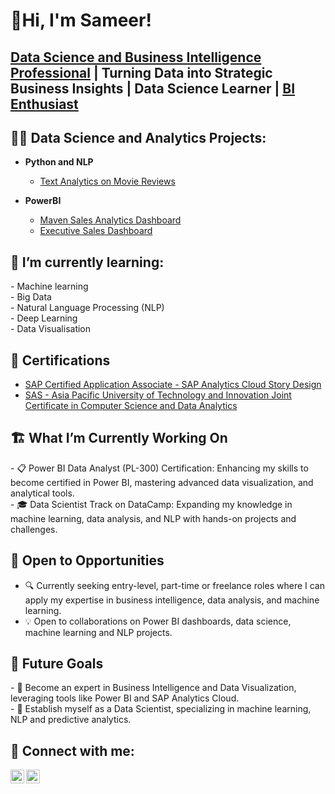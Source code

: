 
## <h1>👋Hi, I'm Sameer! <br/>
<h2> <a href="https://www.linkedin.com/in/sameer-ul-haq/"> Data Science and Business Intelligence Professional</a> </a> | <a> Turning Data into Strategic Business Insights </a> | <a> Data Science Learner </a> | <a href="https://github.com/sameerulhaq2"> BI Enthusiast </a></h2>

<h2>👨‍💻 Data Science and Analytics Projects:</h2>

- <b>Python and NLP</b>
  - [Text Analytics on Movie Reviews](https://github.com/sameerulhaq2/Text-Analytics-Project)
    
- <b> PowerBI </b>
  - [Maven Sales Analytics Dashboard](https://github.com/sameerulhaq2/Maven_Sales_Project)
  - [Executive Sales Dashboard](https://github.com/sameerulhaq2/Sales-Dashboard)
  

    
<h2>🌱 I’m currently learning:</h2>
  - Machine learning<br/>
  - Big Data <br/>
  - Natural Language Processing (NLP) <br/>
  - Deep Learning <br/>
  - Data Visualisation <br/>

<h2> 📑 Certifications </h2>

 - [SAP Certified Application Associate - SAP Analytics Cloud Story Design](https://www.credly.com/badges/9e83ece5-f8c7-4fd0-b939-c53c69d567f7/linked_in_profile)
 - [SAS - Asia Pacific University of Technology and Innovation Joint Certificate in Computer Science and Data Analytics](https://www.credly.com/badges/2091cb6e-0c8d-48cf-bbb2-62c531007d9b/linked_in_profile)

<h2>🏗️ What I’m Currently Working On </h2>
- 📋 Power BI Data Analyst (PL-300) Certification: Enhancing my skills to become certified in Power BI, mastering advanced data visualization, and analytical tools.</br>
- 🎓 Data Scientist Track on DataCamp: Expanding my knowledge in machine learning, data analysis, and NLP with hands-on projects and challenges.

<h2>🤝 Open to Opportunities</h2>

- 🔍 Currently seeking entry-level, part-time or freelance roles where I can apply my expertise in business intelligence, data analysis, and machine learning.
- 💡 Open to collaborations on Power BI dashboards, data science, machine learning and NLP projects.

<h2>🎯 Future Goals </h2>
- 💼 Become an expert in Business Intelligence and Data Visualization, leveraging tools like Power BI and SAP Analytics Cloud.</br>
- 🧠 Establish myself as a Data Scientist, specializing in machine learning, NLP and predictive analytics.
 
<h2> 🤳 Connect with me:</h2>

[<img align="left" alt="SAMEER UL HAQ | LinkedIn" width="22px" src="https://cdn.jsdelivr.net/npm/simple-icons@v3/icons/linkedin.svg" />][linkedin]
[<img align="left" alt="SAMEER UL HAQ | Upwork" width="22px" src="https://cdn.icon-icons.com/icons2/2648/PNG/512/logo_upwork_square_icon_160814.png" />][upwork]



[linkedin]: https://www.linkedin.com/in/sameer-ul-haq
[upwork]: https://www.upwork.com/freelancers/~01825ae2db97253db3?mp_source=share


